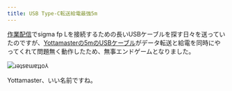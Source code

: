 ```yaml
---
title: USB Type-C転送給電最強5m
---
```

[作業配信](https://www.youtube.com/c/r7kamura)でsigma fp Lを接続するための長いUSBケーブルを探す日々を送っていたのですが、[Yottamasterの5mのUSBケーブル](https://www.amazon.co.jp/dp/B09Y1BY75P)がデータ転送と給電を同時にやってくれて問題無く動作したため、無事エンドゲームとなりました。

![](https://lh5.googleusercontent.com/uY91ze3u7gJv8_JZiYESwya30IHyTr6uEDagfGuwkJAtX_Z5B5d8EixgpWWZgV-FzhtgfQOTsmgnQJnGwVFjE1YhbhZbEbr0kMZv84jTmMsV2wDpq6zNNq5VmDKe2FhmVY5C5A8osuBDspnv_q0i8dUGMg-zIQFrw5Y05zsQKAybtXIM-hb0tn1N3g "ɹǝʇsɐɯɐʇʇo⅄")

Yottamaster、いい名前ですね。
